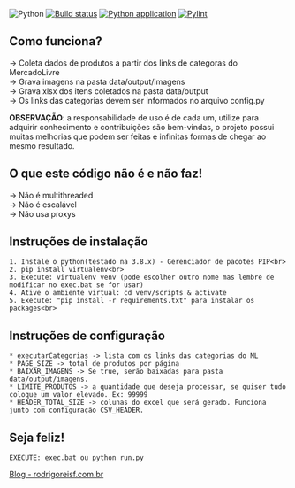 ![Python](https://img.shields.io/badge/python-3670A0?style=for-the-badge&logo=python&logoColor=ffdd54)
[![Build status](https://ci.appveyor.com/api/projects/status/2yw8sjkjqn0c45q4?svg=true)](https://ci.appveyor.com/project/rodrigorf/crawler-mercadolivre)
[![Python application](https://github.com/rodrigorf/crawler-mercadolivre/actions/workflows/python-app.yml/badge.svg)](https://github.com/rodrigorf/crawler-mercadolivre/actions/workflows/python-app.yml)
[![Pylint](https://github.com/rodrigorf/crawler-mercadolivre/actions/workflows/pylint.yml/badge.svg)](https://github.com/rodrigorf/crawler-mercadolivre/actions/workflows/pylint.yml)

## Como funciona?

-> Coleta dados de produtos a partir dos links de categoras do MercadoLivre<br>
-> Grava imagens na pasta data/output/imagens<br>
-> Grava xlsx dos itens coletados na pasta data/output<br>
-> Os links das categorias devem ser informados no arquivo config.py<br>

**OBSERVAÇÃO**: a responsabilidade de uso é de cada um, utilize para adquirir conhecimento e
contribuições são bem-vindas, o projeto possui muitas melhorias que podem ser feitas e 
infinitas formas de chegar ao mesmo resultado.

## O que este código não é e não faz!

-> Não é multithreaded<br>
-> Não é escalável<br>
-> Não usa proxys

## Instruções de instalação

    1. Instale o python(testado na 3.8.x) - Gerenciador de pacotes PIP<br>
    2. pip install virtualenv<br>
    3. Execute: virtualenv venv (pode escolher outro nome mas lembre de modificar no exec.bat se for usar)
    4. Ative o ambiente virtual: cd venv/scripts & activate
    5. Execute: "pip install -r requirements.txt" para instalar os packages<br>

## Instruções de configuração

    * executarCategorias -> lista com os links das categorias do ML
    * PAGE_SIZE -> total de produtos por página
    * BAIXAR_IMAGENS -> Se true, serão baixadas para pasta data/output/imagens.
    * LIMITE_PRODUTOS -> a quantidade que deseja processar, se quiser tudo coloque um valor elevado. Ex: 99999
    * HEADER_TOTAL_SIZE -> colunas do excel que será gerado. Funciona junto com configuração CSV_HEADER.

## Seja feliz!
    EXECUTE: exec.bat ou python run.py

[Blog - rodrigoreisf.com.br](http://rodrigoreisf.com.br)
